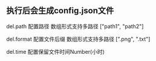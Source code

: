 <h2>执行后会生成config.json文件</h2> 
<p>  del.path 配置路径 数组形式支持多路径 ["path1", "path2"]	</p>
<p>  del.format 配置文件后缀 数组形式支持多路径 [".png", ".txt"]</p>	
<p>  del.time 配置保留文件时间Number(小时) </p>	

